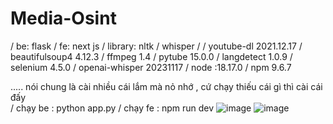# Media-Osint
/ be: flask
/ fe: next js
/ library: nltk  / whisper /
/ youtube-dl                      2021.12.17
/ beautifulsoup4                  4.12.3
/ ffmpeg                          1.4
/ pytube                          15.0.0
/ langdetect                      1.0.9
/ selenium                        4.5.0
/ openai-whisper                  20231117
/ node :18.17.0
/ npm 9.6.7

 ..... nói chung là cài nhiều cái lắm mà nỏ nhớ , cứ chạy thiếu cái gì thì cài cái đấy\
/ chạy be : python app.py
/ chạy fe : npm run dev 
![image](https://github.com/TrinhNoBamBum/Media-Osint/assets/104022493/12dedf1e-e5e8-4997-b595-59979a3341d0)
![image](https://github.com/TrinhNoBamBum/Media-Osint/assets/104022493/1282d94b-2ccf-4ae7-b655-8a8ac9e6f01e)

